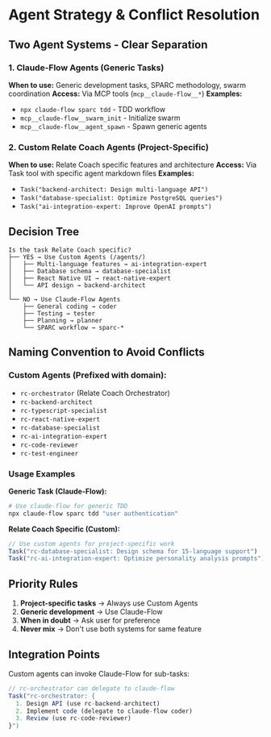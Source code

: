 # Agent Strategy & Conflict Resolution

## Two Agent Systems - Clear Separation

### 1. Claude-Flow Agents (Generic Tasks)
**When to use:** Generic development tasks, SPARC methodology, swarm coordination
**Access:** Via MCP tools (`mcp__claude-flow__*`)
**Examples:**
- `npx claude-flow sparc tdd` - TDD workflow
- `mcp__claude-flow__swarm_init` - Initialize swarm
- `mcp__claude-flow__agent_spawn` - Spawn generic agents

### 2. Custom Relate Coach Agents (Project-Specific)
**When to use:** Relate Coach specific features and architecture
**Access:** Via Task tool with specific agent markdown files
**Examples:**
- `Task("backend-architect: Design multi-language API")`
- `Task("database-specialist: Optimize PostgreSQL queries")`
- `Task("ai-integration-expert: Improve OpenAI prompts")`

## Decision Tree

```
Is the task Relate Coach specific?
├── YES → Use Custom Agents (/agents/)
│   ├── Multi-language features → ai-integration-expert
│   ├── Database schema → database-specialist
│   ├── React Native UI → react-native-expert
│   └── API design → backend-architect
│
└── NO → Use Claude-Flow Agents
    ├── General coding → coder
    ├── Testing → tester
    ├── Planning → planner
    └── SPARC workflow → sparc-*
```

## Naming Convention to Avoid Conflicts

### Custom Agents (Prefixed with domain):
- `rc-orchestrator` (Relate Coach Orchestrator)
- `rc-backend-architect`
- `rc-typescript-specialist`
- `rc-react-native-expert`
- `rc-database-specialist`
- `rc-ai-integration-expert`
- `rc-code-reviewer`
- `rc-test-engineer`

### Usage Examples

**Generic Task (Claude-Flow):**
```bash
# Use claude-flow for generic TDD
npx claude-flow sparc tdd "user authentication"
```

**Relate Coach Specific (Custom):**
```javascript
// Use custom agents for project-specific work
Task("rc-database-specialist: Design schema for 15-language support")
Task("rc-ai-integration-expert: Optimize personality analysis prompts")
```

## Priority Rules

1. **Project-specific tasks** → Always use Custom Agents
2. **Generic development** → Use Claude-Flow
3. **When in doubt** → Ask user for preference
4. **Never mix** → Don't use both systems for same feature

## Integration Points

Custom agents can invoke Claude-Flow for sub-tasks:
```javascript
// rc-orchestrator can delegate to claude-flow
Task("rc-orchestrator: {
  1. Design API (use rc-backend-architect)
  2. Implement code (delegate to claude-flow coder)
  3. Review (use rc-code-reviewer)
}")
```